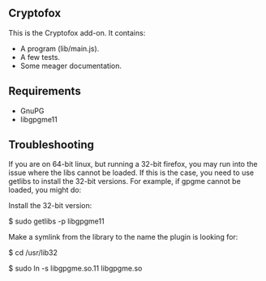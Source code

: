 Cryptofox
---------
This is the Cryptofox add-on.  It contains:

* A program (lib/main.js).
* A few tests. 
* Some meager documentation.

Requirements
------------
* GnuPG
* libgpgme11 

Troubleshooting
---------------
If you are on 64-bit linux, but running a 32-bit firefox, you may run into the issue where the libs cannot be loaded. If this is the case, you need to use getlibs to install the 32-bit versions. For example, if gpgme cannot be loaded, you might do:

Install the 32-bit version:

$ sudo getlibs -p libgpgme11

Make a symlink from the library to the name the plugin is looking for:

$ cd /usr/lib32

$ sudo ln -s libgpgme.so.11 libgpgme.so 

